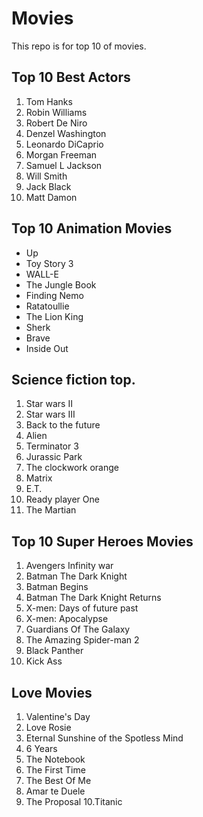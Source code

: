 # Movies

This repo is for top 10 of movies.
## Top 10 Best Actors

1. Tom Hanks
2. Robin Williams
3. Robert De Niro
4. Denzel Washington
5. Leonardo DiCaprio
6. Morgan Freeman
7. Samuel L Jackson
8. Will Smith
9. Jack Black
10. Matt Damon

## Top 10 Animation Movies
+ Up
+ Toy Story 3
+ WALL-E
+ The Jungle Book
+ Finding Nemo
+ Ratatoullie
+ The Lion King
+ Sherk
+ Brave
+ Inside Out


## Science fiction top.

1. Star wars II
2. Star wars III
3. Back to the future
4. Alien
4. Terminator 3
5. Jurassic Park
6. The clockwork orange
7. Matrix
8. E.T.
9. Ready player One
10. The Martian

## Top 10 Super Heroes Movies
1. Avengers Infinity war
2. Batman The Dark Knight
3. Batman Begins
4. Batman The Dark Knight Returns
5. X-men: Days of future past
6. X-men: Apocalypse
7. Guardians Of The Galaxy
8. The Amazing Spider-man 2
9. Black Panther
10. Kick Ass

## Love Movies
1. Valentine's Day
2. Love Rosie
3. Eternal Sunshine of the Spotless Mind
4. 6 Years
5. The Notebook
6. The First Time
7. The Best Of Me
8. Amar te Duele
9. The Proposal
10.Titanic
